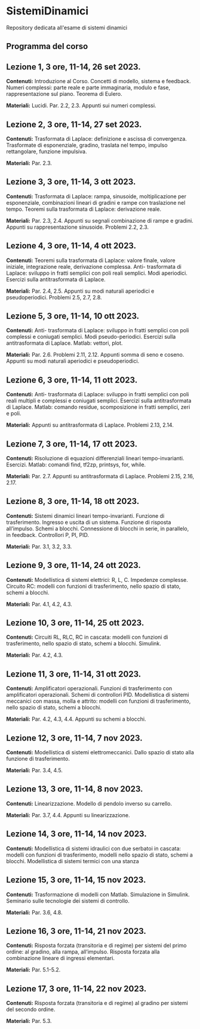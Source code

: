 # SistemiDinamici
Repository dedicata all'esame di sistemi dinamici

## Programma del corso

## Lezione 1, 3 ore, 11-14, 26 set 2023.

**Contenuti:** Introduzione al Corso. Concetti di modello, sistema e feedback. Numeri complessi: parte reale e parte immaginaria, modulo e fase, rappresentazione sul piano. Teorema di Eulero.

**Materiali:** Lucidi. Par. 2.2, 2.3. Appunti sui numeri complessi.

## Lezione 2, 3 ore, 11-14, 27 set 2023.

**Contenuti:** Trasformata di Laplace: definizione e ascissa di convergenza. Trasformate di esponenziale, gradino, traslata nel tempo, impulso rettangolare, funzione impulsiva.

**Materiali:** Par. 2.3.

## Lezione 3, 3 ore, 11-14, 3 ott 2023.

**Contenuti:** Trasformata di Laplace: rampa, sinusoide, moltiplicazione per esponenziale, combinazioni lineari di gradini e rampe con traslazione nel tempo. Teoremi sulla trasformata di Laplace: derivazione reale.

**Materiali:** Par. 2.3, 2.4. Appunti su segnali combinazione di rampe e gradini. Appunti su rappresentazione sinusoide. Problemi 2.2, 2.3.

## Lezione 4, 3 ore, 11-14, 4 ott 2023.

**Contenuti:** Teoremi sulla trasformata di Laplace: valore finale, valore iniziale, integrazione reale, derivazione complessa. Anti- trasformata di Laplace: sviluppo in fratti semplici con poli reali semplici. Modi aperiodici. Esercizi sulla antitrasformata di Laplace.

**Materiali:** Par. 2.4, 2.5. Appunti su modi naturali aperiodici e pseudoperiodici. Problemi 2.5, 2.7, 2.8.

## Lezione 5, 3 ore, 11-14, 10 ott 2023.

**Contenuti:** Anti- trasformata di Laplace: sviluppo in fratti semplici con poli complessi e coniugati semplici. Modi pseudo-periodici. Esercizi sulla antitrasformata di Laplace. Matlab: vettori, plot.

**Materiali:** Par. 2.6. Problemi 2.11, 2.12. Appunti somma di seno e coseno. Appunti su modi naturali aperiodici e pseudoperiodici.

## Lezione 6, 3 ore, 11-14, 11 ott 2023.

**Contenuti:** Anti- trasformata di Laplace: sviluppo in fratti semplici con poli reali multipli e complessi e coniugati semplici. Esercizi sulla antitrasformata di Laplace. Matlab: comando residue, scomposizione in fratti semplici, zeri e poli.

**Materiali:** Appunti su antitrasformata di Laplace. Problemi 2.13, 2.14.

## Lezione 7, 3 ore, 11-14, 17 ott 2023.

**Contenuti:** Risoluzione di equazioni differenziali lineari tempo-invarianti. Esercizi. Matlab: comandi find, tf2zp, printsys, for, while.

**Materiali:** Par. 2.7. Appunti su antitrasformata di Laplace. Problemi 2.15, 2.16, 2.17.

## Lezione 8, 3 ore, 11-14, 18 ott 2023.

**Contenuti:** Sistemi dinamici lineari tempo-invarianti. Funzione di trasferimento. Ingresso e uscita di un sistema. Funzione di risposta all’impulso. Schemi a blocchi. Connessione di blocchi in serie, in parallelo, in feedback. Controllori P, PI, PID.

**Materiali:** Par. 3.1, 3.2, 3.3.

## Lezione 9, 3 ore, 11-14, 24 ott 2023.

**Contenuti:** Modellistica di sistemi elettrici: R, L, C. Impedenze complesse. Circuito RC: modelli con funzioni di trasferimento, nello spazio di stato, schemi a blocchi.

**Materiali:** Par. 4.1, 4.2, 4.3.

## Lezione 10, 3 ore, 11-14, 25 ott 2023.

**Contenuti:** Circuiti RL, RLC, RC in cascata: modelli con funzioni di trasferimento, nello spazio di stato, schemi a blocchi. Simulink.

**Materiali:** Par. 4.2, 4.3.

## Lezione 11, 3 ore, 11-14, 31 ott 2023.

**Contenuti:** Amplificatori operazionali. Funzioni di trasferimento con amplificatori operazionali. Schemi di controllori PID. Modellistica di sistemi meccanici con massa, molla e attrito: modelli con funzioni di trasferimento, nello spazio di stato, schemi a blocchi.

**Materiali:** Par. 4.2, 4.3, 4.4. Appunti su schemi a blocchi.

## Lezione 12, 3 ore, 11-14, 7 nov 2023.

**Contenuti:** Modellistica di sistemi elettromeccanici. Dallo spazio di stato alla funzione di trasferimento.

**Materiali:** Par. 3.4, 4.5.

## Lezione 13, 3 ore, 11-14, 8 nov 2023.

**Contenuti:** Linearizzazione. Modello di pendolo inverso su carrello.

**Materiali:** Par. 3.7, 4.4. Appunti su linearizzazione.

## Lezione 14, 3 ore, 11-14, 14 nov 2023.

**Contenuti:** Modellistica di sistemi idraulici con due serbatoi in cascata: modelli con funzioni di trasferimento, modelli nello spazio di stato, schemi a blocchi. Modellistica di sistemi termici con una stanza

## Lezione 15, 3 ore, 11-14, 15 nov 2023.

**Contenuti:** Trasformazione di modelli con Matlab. Simulazione in Simulink. Seminario sulle tecnologie dei sistemi di controllo.

**Materiali:** Par. 3.6, 4.8.

## Lezione 16, 3 ore, 11-14, 21 nov 2023.

**Contenuti:** Risposta forzata (transitoria e di regime) per sistemi del primo ordine: al gradino, alla rampa, all’impulso. Risposta forzata alla combinazione lineare di ingressi elementari.

**Materiali:** Par. 5.1-5.2.

## Lezione 17, 3 ore, 11-14, 22 nov 2023.

**Contenuti:** Risposta forzata (transitoria e di regime) al gradino per sistemi del secondo ordine.

**Materiali:** Par. 5.3.

